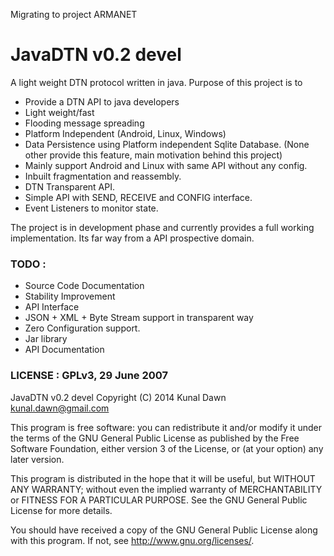 Migrating to project ARMANET

JavaDTN v0.2 devel
==============================================
A light weight DTN protocol written in java.
Purpose of this project is to 
- Provide a DTN API to java developers
- Light weight/fast
- Flooding message spreading
- Platform Independent (Android, Linux, Windows)
- Data Persistence using Platform independent Sqlite Database. (None other provide this feature, main motivation behind this project)
- Mainly support Android and Linux with same API without any config.
- Inbuilt fragmentation and reassembly.
- DTN Transparent API.
- Simple API with SEND, RECEIVE and CONFIG interface.
- Event Listeners to monitor state.

The project is in development phase and currently provides a full working implementation.
Its far way from a API prospective domain.

### TODO : 
- Source Code Documentation
- Stability Improvement
- API Interface 
- JSON + XML + Byte Stream support in transparent way
- Zero Configuration support.
- Jar library
- API Documentation


### LICENSE : GPLv3, 29 June 2007 
JavaDTN v0.2 devel
Copyright (C) 2014  Kunal Dawn <kunal.dawn@gmail.com>

This program is free software: you can redistribute it and/or modify
it under the terms of the GNU General Public License as published by
the Free Software Foundation, either version 3 of the License, or
(at your option) any later version.

This program is distributed in the hope that it will be useful,
but WITHOUT ANY WARRANTY; without even the implied warranty of
MERCHANTABILITY or FITNESS FOR A PARTICULAR PURPOSE.  See the
GNU General Public License for more details.

You should have received a copy of the GNU General Public License
along with this program.  If not, see <http://www.gnu.org/licenses/>.
